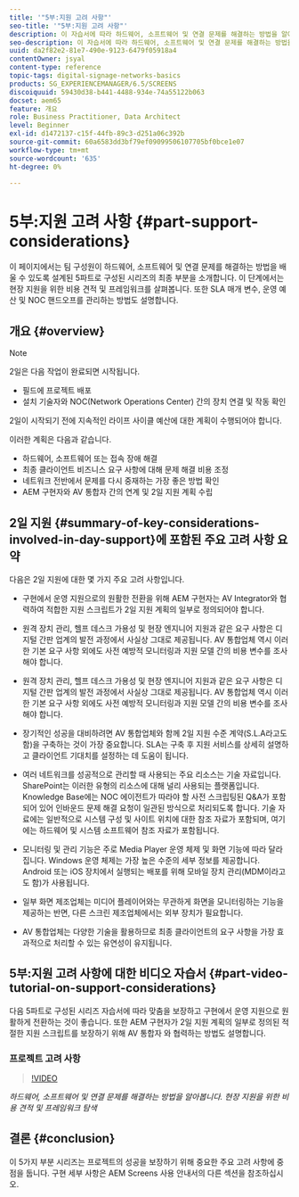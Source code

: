 ```yaml
---
title: '"5부:지원 고려 사항"'
seo-title: '"5부:지원 고려 사항"'
description: 이 자습서에 따라 하드웨어, 소프트웨어 및 연결 문제를 해결하는 방법을 알아보십시오. 현장 지원을 위한 비용 견적 및 프레임워크를 살펴보십시오. 또한 SLA 매개변수, 운영 예산 및 NOC 핸드오프를 관리하는 방법을 알아봅니다.
seo-description: 이 자습서에 따라 하드웨어, 소프트웨어 및 연결 문제를 해결하는 방법을 알아보십시오. 현장 지원을 위한 비용 견적 및 프레임워크를 살펴보십시오. 또한 SLA 매개변수, 운영 예산 및 NOC 핸드오프를 관리하는 방법을 알아봅니다.
uuid: da2f82e2-81e7-490e-9123-6479f05918a4
contentOwner: jsyal
content-type: reference
topic-tags: digital-signage-networks-basics
products: SG_EXPERIENCEMANAGER/6.5/SCREENS
discoiquuid: 59430d38-b441-4488-934e-74a55122b063
docset: aem65
feature: 개요
role: Business Practitioner, Data Architect
level: Beginner
exl-id: d1472137-c15f-44fb-89c3-d251a06c392b
source-git-commit: 60a6583dd3bf79ef09099506107705bf0bce1e07
workflow-type: tm+mt
source-wordcount: '635'
ht-degree: 0%

---
```


# 5부:지원 고려 사항 {#part-support-considerations}

이 페이지에서는 팀 구성원이 하드웨어, 소프트웨어 및 연결 문제를 해결하는 방법을 배울 수 있도록 설계된 5파트로 구성된 시리즈의 최종 부분을 소개합니다. 이 단계에서는 현장 지원을 위한 비용 견적 및 프레임워크를 살펴봅니다. 또한 SLA 매개 변수, 운영 예산 및 NOC 핸드오프를 관리하는 방법도 설명합니다.

## 개요 {#overview}

>[!NOTE]
>
>2일은 다음 작업이 완료되면 시작됩니다.
>
>* 필드에 프로젝트 배포
>* 설치 기술자와 NOC(Network Operations Center) 간의 장치 연결 및 작동 확인

>
>
2일이 시작되기 전에 지속적인 라이프 사이클 예산에 대한 계획이 수행되어야 합니다.

이러한 계획은 다음과 같습니다.

* 하드웨어, 소프트웨어 또는 접속 장애 해결
* 최종 클라이언트 비즈니스 요구 사항에 대해 문제 해결 비용 조정
* 네트워크 전반에서 문제를 다시 중재하는 가장 좋은 방법 확인
* AEM 구현자와 AV 통합자 간의 연계 및 2일 지원 계획 수립

## 2일 지원 {#summary-of-key-considerations-involved-in-day-support}에 포함된 주요 고려 사항 요약

다음은 2일 지원에 대한 몇 가지 주요 고려 사항입니다.

* 구현에서 운영 지원으로의 원활한 전환을 위해 AEM 구현자는 AV Integrator와 협력하여 적합한 지원 스크립트가 2일 지원 계획의 일부로 정의되어야 합니다.
* 원격 장치 관리, 헬프 데스크 가용성 및 현장 엔지니어 지원과 같은 요구 사항은 디지털 간판 업계의 발전 과정에서 사실상 그대로 제공됩니다. AV 통합업체 역시 이러한 기본 요구 사항 외에도 사전 예방적 모니터링과 지원 모델 간의 비용 변수를 조사해야 합니다.

* 원격 장치 관리, 헬프 데스크 가용성 및 현장 엔지니어 지원과 같은 요구 사항은 디지털 간판 업계의 발전 과정에서 사실상 그대로 제공됩니다. AV 통합업체 역시 이러한 기본 요구 사항 외에도 사전 예방적 모니터링과 지원 모델 간의 비용 변수를 조사해야 합니다.
* 장기적인 성공을 대비하려면 AV 통합업체와 함께 2일 지원 수준 계약(S.L.A라고도 함)을 구축하는 것이 가장 중요합니다. SLA는 구축 후 지원 서비스를 상세히 설명하고 클라이언트 기대치를 설정하는 데 도움이 됩니다.
* 여러 네트워크를 성공적으로 관리할 때 사용되는 주요 리소스는 기술 자료입니다. SharePoint는 이러한 유형의 리소스에 대해 널리 사용되는 플랫폼입니다. Knowledge Base에는 NOC 에이전트가 따라야 할 사전 스크립팅된 Q&amp;A가 포함되어 있어 인바운드 문제 해결 요청이 일관된 방식으로 처리되도록 합니다. 기술 자료에는 일반적으로 시스템 구성 및 사이트 위치에 대한 참조 자료가 포함되며, 여기에는 하드웨어 및 시스템 소프트웨어 참조 자료가 포함됩니다.
* 모니터링 및 관리 기능은 주로 Media Player 운영 체제 및 화면 기능에 따라 달라집니다. Windows 운영 체제는 가장 높은 수준의 세부 정보를 제공합니다. Android 또는 iOS 장치에서 실행되는 배포를 위해 모바일 장치 관리(MDM이라고도 함)가 사용됩니다.
* 일부 화면 제조업체는 미디어 플레이어와는 무관하게 화면을 모니터링하는 기능을 제공하는 반면, 다른 스크린 제조업체에서는 외부 장치가 필요합니다.
* AV 통합업체는 다양한 기술을 활용하므로 최종 클라이언트의 요구 사항을 가장 효과적으로 처리할 수 있는 유연성이 유지됩니다.

## 5부:지원 고려 사항에 대한 비디오 자습서 {#part-video-tutorial-on-support-considerations}

다음 5파트로 구성된 시리즈 자습서에 따라 맞춤을 보장하고 구현에서 운영 지원으로 원활하게 전환하는 것이 좋습니다. 또한 AEM 구현자가 2일 지원 계획의 일부로 정의된 적절한 지원 스크립트를 보장하기 위해 AV 통합자 와 협력하는 방법도 설명합니다.

### 프로젝트 고려 사항

>[!VIDEO](https://video.tv.adobe.com/v/28383)

*하드웨어, 소프트웨어 및 연결 문제를 해결하는 방법을 알아봅니다. 현장 지원을 위한 비용 견적 및 프레임워크 탐색*

## 결론 {#conclusion}

이 5가지 부분 시리즈는 프로젝트의 성공을 보장하기 위해 중요한 주요 고려 사항에 중점을 둡니다. 구현 세부 사항은 AEM Screens 사용 안내서의 다른 섹션을 참조하십시오.
